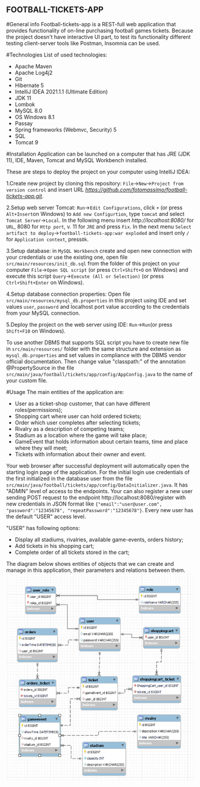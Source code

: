 ## FOOTBALL-TICKETS-APP

#General info
Football-tickets-app is a REST-full web application that provides functionality of on-line purchasing
football games tickets. 
Because the project doesn't have interactive UI part, to test its
functionality different testing client-server tools like Postman, Insomnia can be used. 

#Technologies
List of used technologies:
* Apache Maven 
* Apache Log4j2
* Git 
* Hibernate 5  
* IntelliJ IDEA 2021.1.1 (Ultimate Edition)
* JDK 11
* Lombok   
* MySQL 8.0
* OS Windows 8.1
* Passay  
* Spring frameworks (Webmvc, Security) 5  
* SQL
* Tomcat 9

#Installation
Application can be launched on a computer that has JRE (JDK 11), IDE, Maven, Tomcat and MySQL Workbench
installed.

These are steps to deploy the project on your computer using IntelliJ IDEA:

1.Create new project by cloning this repository: `File`->`New`->`Project from version control` and
insert URL _https://github.com/fotomassimo/football-tickets-app.git_.

2.Setup web server Tomcat: `Run`->`Edit Configurations`, click `+` (or press `Alt+Insert`on Windows) to
`Add new Configurtion`, type `tomcat` and select `Tomcat Server`->`Local`. In the following menu
insert _http://localhost:8080/_ for `URL`, 8080 for `Http port`, v. 11 for `JRE` and press `Fix`.
In the next menu `Select artifact to deploy`->`football-tickets-app:war exploded` and insert only `/`
for `Application context`, press`Ok`.

3.Setup database: in `MySQL Workbench` create and open new connection with your credentials or use
the existing one, open file `src/main/resources/init_db.sql` from the folder of this project
on your computer `File`->`Open SQL script` (or press `Ctrl+Shift+O` on Windows) and execute this
script `Query`->`Execute (All or Selection)` (or press `Ctrl+Shift+Enter` on Windows).

4.Setup database connection properties: Open file `src/main/resources/mysql_db.properties` in this
project using IDE and set values `user`, `password` and localhost port value according to the
credentials from your MySQL connection.

5.Deploy the project on the web server using IDE: `Run`->`Run`(or press `Shift+F10` on Windows).

To use another DBMS that supports SQL script you have to create new file in `src/main/resources/`
folder with the same structure and extension as `mysql_db.properties` and set values in compliance with
the DBMS vendor official documentation. Then change value "classpath:" of the annotation @PropertySource
in the file `src/main/java/football/tickets/app/config/AppConfig.java` to the name of your custom file.

#Usage
The main entities of the application are:
* User as a ticket-shop customer, that can have different roles(permissions);
* Shopping cart where user can hold ordered tickets; 
* Order which user completes after selecting tickets;
* Rivalry as a description of competing teams;
* Stadium as a location where the game will take place;
* GameEvent that holds information about certain teams, time and place where they will meet;
* Tickets with information about their owner and event.

Your web browser after successful deployment will automatically open the starting login page of the
application. For the initial login use credentials of the first initialized in the database user from the file
`src/main/java/football/tickets/app/config/DataInitializer.java`. It has "ADMIN" level of access to the endpoints.
Your can also register a new user sending POST request to the endpoint http://localhost:8080/register with
new credentials in JSON format like `{"email":"user@user.com", "password":"12345678", "repeatPassword":"12345678"}`.
Every new user has the default "USER" access level.  

"USER" has following options: 
* Display all stadiums, rivalries, available game-events, orders history;
* Add tickets in his shopping cart;
* Complete order of all tickets stored in the cart;
 
The diagram below shows entities of objects that we can create and manage in this
application, their parameters and relations between them.
![img.png](img.png)
